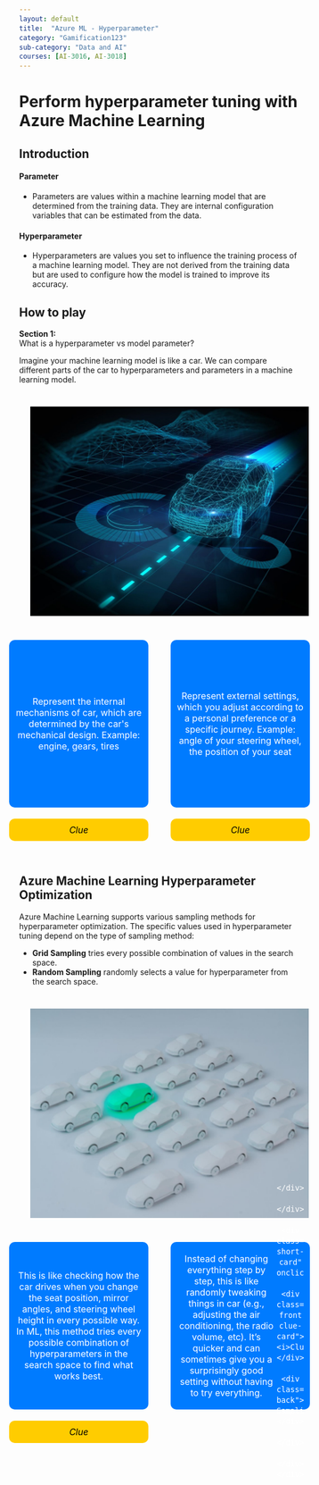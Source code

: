 ```yaml
---
layout: default
title:  "Azure ML - Hyperparameter"
category: "Gamification123"
sub-category: "Data and AI"
courses: [AI-3016, AI-3018]
---
```

# Perform hyperparameter tuning with Azure Machine Learning

## Introduction

#### Parameter
* Parameters are values within a machine learning model that are determined from the training data. They are internal configuration variables that can be estimated from the data.<br>
#### Hyperparameter
* Hyperparameters are values you set to influence the training process of a machine learning model. They are not derived from the training data but are used to configure how the model is trained to improve its accuracy.


## How to play
**Section 1:** <br>
What is a hyperparameter vs model parameter?

Imagine your machine learning model is like a car. We can compare different parts of the car to hyperparameters and parameters in a machine learning model.


<div class="custom-container">
    <a href="./images/car1.png">
        <img src="./images/car1.png" alt="picture of a car" class="center-image">
    </a>
    <div class="cards-row">
        <div class="card-container">
            <div class="card tall-card">
                <div class="card-front">
                    Represent the internal mechanisms of car, which are determined by the car's mechanical design. Example: engine, gears, tires
                </div>
            </div>
            <div class="card short-card" onclick="flipCard(this)">
                <div class="card-front clue-card"><i>Clue</i></div>
                <div class="card-back">Parameter</div>
            </div>
        </div>
        <div class="card-container">
            <div class="card tall-card">
                <div class="card-front">
                    Represent external settings, which you adjust according to a personal preference or a specific journey. Example: angle of your steering wheel, the position of your seat
                </div>
            </div>
            <div class="card short-card" onclick="flipCard(this)">
                <div class="card-front clue-card"><i>Clue</i></div>
                <div class="card-back">Hyperparameter</div>
            </div>
        </div>
    </div>
</div>

<div class="content-section">
    <h2>Azure Machine Learning Hyperparameter Optimization</h2>
    <p>Azure Machine Learning supports various sampling methods for hyperparameter optimization. The specific values used in hyperparameter tuning depend on the type of sampling method:</p>
    <ul>
        <li><strong>Grid Sampling</strong> tries every possible combination of values in the search space.</li>
        <li><strong>Random Sampling</strong> randomly selects a value for hyperparameter from the search space.</li>
    </ul>
</div>

<div class="custom-container">
    <a href="./images/car2.png">
        <img src="./images/car2.png" alt="picture of a car" class="center-image">
    </a>
    <div class="cards-row">
        <div class="card-container">
            <div class="card tall-card">
                <div class="card-front">
                  This is like checking how the car drives when you change the seat position, mirror angles, and steering wheel height in every possible way. In ML, this method tries every possible combination of hyperparameters in the search space to find what works best.
                </div>
            </div>
            <div class="card short-card" onclick="flipCard(this)">
                <div class="card-front clue-card"><i>Clue</i></div>
                <div class="card-back">Grid Sampling </div>
            </div>
        </div>
        <div class="card-container">
            <div class="card tall-card">
                <div class="card-front">
                  Instead of changing everything step by step, this is like randomly tweaking things in car (e.g., adjusting the air conditioning, the radio volume, etc). It’s quicker and can sometimes give you a surprisingly good setting without having to try everything.

                </div>
            </div>
            <div class="card short-card" onclick="flipCard(this)">
                <div class="card-front clue-card"><i>Clue</i></div>
                <div class="card-back">NRandom Sampling </div>
            </div>
        </div>
    </div>
</div>

<style>
.custom-container {
    display: flex;
    flex-direction: column;
    align-items: center;
    margin-top: 20px; /* Adjust as needed to fit your layout */
}

.cards-row {
    display: flex;
    justify-content: center;
    margin-top: 20px; /* Adjust as needed to fit your layout */
}

.card-container {
    display: flex;
    flex-direction: column;
    margin: 0 20px;
}

.card {
    width: 250px;
    perspective: 1000px;
    margin-bottom: 20px;
    position: relative;
    cursor: pointer;
}

.tall-card {
    height: 300px; /* Increased by 100px */
}

.short-card {
    height: 50px; /* Increased by 50px */
}

.card-front, .card-back {
    width: 100%;
    height: 100%;
    position: absolute;
    backface-visibility: hidden;
    display: flex;
    justify-content: center;
    align-items: center;
    font-size: 16px;
    color: white;
    border-radius: 10px;
    transition: transform 0.6s;
    padding: 10px;
    box-sizing: border-box;
    text-align: center;
}

.card-front {
    background-color: #007bff;
}

.card-back {
    background-color: #28a745;
    transform: rotateY(180deg);
}

.card.flipped .card-front {
    transform: rotateY(180deg);
}

.card.flipped .card-back {
    transform: rotateY(360deg);
}

.center-image {
    width: 500px;
    height: auto;
    margin: 20px; /* Adjust margin to ensure spacing */
}

.clue-card {
    background-color: #ffcc00; /* Dark yellow */
    color: black; /* Text color for better contrast */
    height: auto;
}
</style>

<script>
function flipCard(card) {
    card.classList.toggle('flipped');
}
</script>
